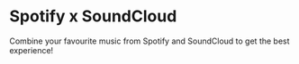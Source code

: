 # Spotify x SoundCloud
Combine your favourite music from Spotify and SoundCloud to get the best experience!
